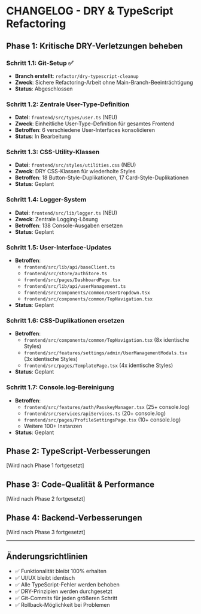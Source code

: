 # CHANGELOG - DRY & TypeScript Refactoring

## Phase 1: Kritische DRY-Verletzungen beheben

### Schritt 1.1: Git-Setup ✅
- **Branch erstellt**: `refactor/dry-typescript-cleanup`
- **Zweck**: Sichere Refactoring-Arbeit ohne Main-Branch-Beeinträchtigung
- **Status**: Abgeschlossen

### Schritt 1.2: Zentrale User-Type-Definition
- **Datei**: `frontend/src/types/user.ts` (NEU)
- **Zweck**: Einheitliche User-Type-Definition für gesamtes Frontend
- **Betroffen**: 6 verschiedene User-Interfaces konsolidieren
- **Status**: In Bearbeitung

### Schritt 1.3: CSS-Utility-Klassen
- **Datei**: `frontend/src/styles/utilities.css` (NEU)
- **Zweck**: DRY CSS-Klassen für wiederholte Styles
- **Betroffen**: 18 Button-Style-Duplikationen, 17 Card-Style-Duplikationen
- **Status**: Geplant

### Schritt 1.4: Logger-System
- **Datei**: `frontend/src/lib/logger.ts` (NEU)
- **Zweck**: Zentrale Logging-Lösung
- **Betroffen**: 138 Console-Ausgaben ersetzen
- **Status**: Geplant

### Schritt 1.5: User-Interface-Updates
- **Betroffen**: 
  - `frontend/src/lib/api/baseClient.ts`
  - `frontend/src/store/authStore.ts`
  - `frontend/src/pages/DashboardPage.tsx`
  - `frontend/src/lib/api/userManagement.ts`
  - `frontend/src/components/common/UserDropdown.tsx`
  - `frontend/src/components/common/TopNavigation.tsx`
- **Status**: Geplant

### Schritt 1.6: CSS-Duplikationen ersetzen
- **Betroffen**: 
  - `frontend/src/components/common/TopNavigation.tsx` (8x identische Styles)
  - `frontend/src/features/settings/admin/UserManagementModals.tsx` (3x identische Styles)
  - `frontend/src/pages/TemplatePage.tsx` (4x identische Styles)
- **Status**: Geplant

### Schritt 1.7: Console.log-Bereinigung
- **Betroffen**: 
  - `frontend/src/features/auth/PasskeyManager.tsx` (25+ console.log)
  - `frontend/src/services/apiServices.ts` (20+ console.log)
  - `frontend/src/pages/ProfileSettingsPage.tsx` (10+ console.log)
  - Weitere 100+ Instanzen
- **Status**: Geplant

## Phase 2: TypeScript-Verbesserungen
[Wird nach Phase 1 fortgesetzt]

## Phase 3: Code-Qualität & Performance
[Wird nach Phase 2 fortgesetzt]

## Phase 4: Backend-Verbesserungen
[Wird nach Phase 3 fortgesetzt]

---

## Änderungsrichtlinien
- ✅ Funktionalität bleibt 100% erhalten
- ✅ UI/UX bleibt identisch
- ✅ Alle TypeScript-Fehler werden behoben
- ✅ DRY-Prinzipien werden durchgesetzt
- ✅ Git-Commits für jeden größeren Schritt
- ✅ Rollback-Möglichkeit bei Problemen
